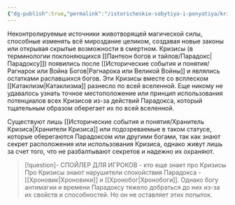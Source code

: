 ```yaml
---
{"dg-publish":true,"permalink":"/istoricheskie-sobytiya-i-ponyatiya/krizis/","dgPassFrontmatter":true}
---
```


Неконтролируемые источники животворящей магической силы, способные изменять всё мироздание целиком, создавая новые законы или открывая скрытые возможности в смертном.
Кризисы (в терминологии поклоняющихся [[Пантеон богов и тайлов/Парадокс\|Парадоксу]]) появились после [[Исторические события и понятия/Рагнарок или Война Богов\|Рагнарока или Великой Войны]] и являлись остатками распавшихся богов. Эти Кризисы вместе со всплеском [[Катаклизм\|Катаклизма]] разнесло по всей вселенной. Еще никому не удавалось узнать точное местоположение или принцип использования потенциалов всех Кризисов из-за действий Парадокса, который тщательным образом оберегает их по всей вселенной.

Существуют лишь [[Исторические события и понятия/Хранитель Кризиса\|Хранители Кризиса]] или подозреваемые в таком статусе, которые оберегаются Парадоксом или другими богами, так как знают секрет расположения или использования Кризиса, однако живут лишь за счет того, что не разбалтывают секретов и надежно их охраняют.
> [!question]- СПОЙЛЕР ДЛЯ ИГРОКОВ - кто еще знает про Кризисы
>Про Кризисы знают нарушители спокойствия Парадокса - [[Хроновик\|Хроновики]] и [[Хронобог\|Хронобоги]]. Однако богу антимагии и времени Парадоксу тяжело добраться до них из-за их свойств и способностей. Но он не оставляет этих попыток.